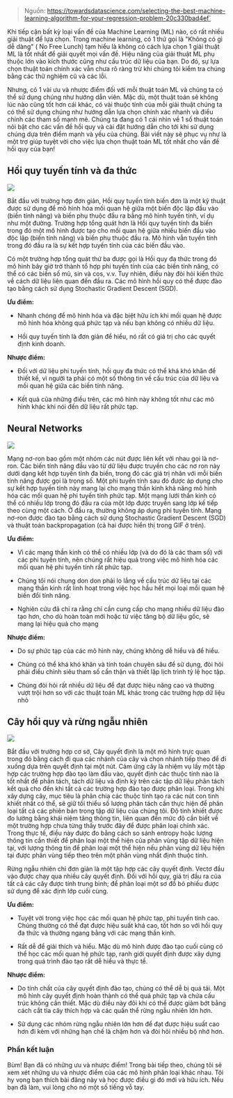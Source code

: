 > Nguồn: https://towardsdatascience.com/selecting-the-best-machine-learning-algorithm-for-your-regression-problem-20c330bad4ef`

Khi tiếp cận bất kỳ loại vấn đề của Machine Learning (ML) nào, có rất nhiều giải thuật để lựa chọn. Trong machine learning, có 1 thứ gọi là "Không có gì dễ dàng" ( No Free Lunch) tạm hiểu là không có cách lựa chọn 1 giải thuật ML là tốt nhất để giải quyết mọi vấn đề. Hiệu năng của giải thuật ML phụ thuộc lớn vào kích thước cũng như cấu trúc dữ liệu của bạn. Do đó, sự lựa chọn thuật toán chính xác vẫn chưa rõ ràng trừ khi chúng tôi kiểm tra chúng bằng các thử nghiệm cũ và các lỗi.

Nhưng, có 1 vài ưu và nhược điểm đối với mỗi thuật toán ML và chúng ta có thể sử dụng chúng như hướng dẫn viên. Mặc dù, một thuật toán sẽ không lúc nào cũng tốt hơn cái khác, có vài thuộc tính của mỗi giải thuật chúng ta có thể sử dụng chúng như hướng dẫn lựa chọn chính xác nhanh và điểu chỉnh các tham số mạnh mẽ. Chúng ta đang có 1 cái nhìn về 1 số thuật toán nỏi bật cho các vấn đề hồi quy và cài đặt hướng dẫn cho tới khi sử dụng chúng dựa trên điểm mạnh và yếu của chúng. Bài viết này sẽ phục vụ như là một trợ giúp tuyệt vời cho việc lựa chọn thuật toán ML tốt nhất cho vấn đề hồi quy của bạn!


## Hồi quy tuyến tính và đa thức

![](https://images.viblo.asia/0384c027-a7c0-4848-bfaa-fca331bbb32b.gif)


Bắt đầu với trường hợp đơn giản, Hồi quy tuyến tính biến đơn là một kỹ thuật được sử dụng để mô hình hóa mối quan hệ giữa một biến độc lập đầu vào (biến tính năng) và biến phụ thuộc đầu ra bằng mô hình tuyến tính, ví dụ như một đường. Trường hợp tổng quát hơn là Hồi quy tuyến tính đa biến trong đó một mô hình được tạo cho mối quan hệ giữa nhiều biến đầu vào độc lập (biến tính năng) và biến phụ thuộc đầu ra. Mô hình vẫn tuyến tính trong đó đầu ra là sự kết hợp tuyến tính của các biến đầu vào.


Có một trường hợp tổng quát thứ ba được gọi là Hồi quy đa thức trong đó mô hình bây giờ trở thành tổ hợp phi tuyến tính của các biến tính năng, có thể có các biến số mũ, sin và cos, v.v. Tuy nhiên, điều này đòi hỏi kiến thức về cách dữ liệu liên quan đến đầu ra. Các mô hình hồi quy có thể được đào tạo bằng cách sử dụng Stochastic Gradient Descent (SGD).


**Ưu điểm:**
* Nhanh chóng để mô hình hóa và đặc biệt hữu ích khi mối quan hệ được mô hình hóa không quá phức tạp và nếu bạn không có nhiều dữ liệu.

* Hồi quy tuyến tính là đơn giản để hiểu, nó rất có giá trị cho các quyết định kinh doanh.

**Nhược điểm:**
* Đối với dữ liệu phi tuyến tính, hồi quy đa thức có thể khá khó khăn để thiết kế, vì người ta phải có một số thông tin về cấu trúc của dữ liệu và mối quan hệ giữa các biến tính năng.

* Kết quả của những điều trên, các mô hình này không tốt như các mô hình khác khi nói đến dữ liệu rất  phức tạp.


## Neural Networks

![](https://images.viblo.asia/9d0ee7a9-f9b3-41b4-88bf-1c51fec265b5.gif)


Mạng nơ-ron bao gồm một nhóm các nút được liên kết với nhau gọi là nơ-ron. Các biến tính năng đầu vào từ dữ liệu được truyền cho các nơ ron này dưới dạng kết hợp tuyến tính đa biến, trong đó các giá trị nhân với mỗi biến tính năng được gọi là trọng số. Một phi tuyến tính sau đó được áp dụng cho sự kết hợp tuyến tính này mang lại cho mạng thần kinh khả năng mô hình hóa các mối quan hệ phi tuyến tính phức tạp. Một mạng lưới thần kinh có thể có nhiều lớp trong đó đầu ra của một lớp được truyền sang lớp kế tiếp theo cùng một cách. Ở đầu ra, thường không áp dụng phi tuyến tính. Mạng nơ-ron được đào tạo bằng cách sử dụng Stochastic Gradient Descent (SGD) và thuật toán backpropagation (cả hai được hiển thị trong GIF ở trên).



**Ưu điểm:**

* Vì các mạng thần kinh có thể có nhiều lớp (và do đó là các tham số) với các phi tuyến tính, nên chúng rất hiệu quả trong việc mô hình hóa các mối quan hệ phi tuyến tính rất phức tạp.

* Chúng tôi nói chung don don phải lo lắng về cấu trúc dữ liệu tại các mạng thần kinh rất linh hoạt trong việc học hầu hết mọi loại mối quan hệ biến đổi tính năng.

* Nghiên cứu đã chỉ ra rằng chỉ cần cung cấp cho mạng nhiều dữ liệu đào tạo hơn, cho dù hoàn toàn mới hoặc từ việc tăng bộ dữ liệu gốc, sẽ mang lại hiệu quả cho mạng

**Nhược điểm:**

* Do sự phức tạp của các mô hình này, chúng không dễ hiểu và để hiểu.

* Chúng có thể khá khó khăn và tính toán chuyên sâu để sử dụng, đòi hỏi phải điều chỉnh siêu tham số cẩn thận và thiết lập lịch trình tỷ lệ học tập.

* Chúng đòi hỏi rất nhiều dữ liệu để đạt được hiệu năng cao và thường vượt trội hơn so với các thuật toán ML khác trong các trường hợp dữ liệu nhỏ


## Cây hồi quy và rừng ngẫu nhiên

![](https://images.viblo.asia/d8c1f022-c149-4204-b8eb-dfc5a6d27d8b.gif)

Bắt đầu với trường hợp cơ sở, Cây quyết định là một mô hình trực quan trong đó bằng cách đi qua các nhánh của cây và chọn nhánh tiếp theo để đi xuống dựa trên quyết định tại một nút. Cảm ứng cây là nhiệm vụ lấy một tập hợp các trường hợp đào tạo làm đầu vào, quyết định các thuộc tính nào là tốt nhất để phân tách, tách dữ liệu và định kỳ trên các tập dữ liệu phân tách kết quả cho đến khi tất cả các trường hợp đào tạo được phân loại. Trong khi xây dựng cây, mục tiêu là phân chia các thuộc tính tạo ra các nút con tinh khiết nhất có thể, sẽ giữ tối thiểu số lượng phân tách cần thực hiện để phân loại tất cả các phiên bản trong tập dữ liệu của chúng tôi. Độ tinh khiết được đo lường bằng khái niệm tăng thông tin, liên quan đến mức độ cần biết về một trường hợp chưa từng thấy trước đây để được phân loại chính xác. Trong thực tế, điều này được đo bằng cách so sánh entropy hoặc lượng thông tin cần thiết để phân loại một thể hiện của phân vùng tập dữ liệu hiện tại, với lượng thông tin để phân loại một thể hiện nếu phân vùng dữ liệu hiện tại được phân vùng tiếp theo trên một phân vùng nhất định thuộc tính.

Rừng ngẫu nhiên chỉ đơn giản là một tập hợp các cây quyết định. Vectơ đầu vào được chạy qua nhiều cây quyết định. Đối với hồi quy, giá trị đầu ra của tất cả các cây được tính trung bình; để phân loại một sơ đồ bỏ phiếu được sử dụng để xác định lớp cuối cùng.

**Ưu điểm:**

* Tuyệt vời trong việc học các mối quan hệ phức tạp, phi tuyến tính cao. Chúng thường có thể đạt được hiệu suất khá cao, tốt hơn so với hồi quy đa thức và thường ngang bằng với các mạng thần kinh.

* Rất dễ để giải thích và hiểu. Mặc dù mô hình được đào tạo cuối cùng có thể học các mối quan hệ phức tạp, ranh giới quyết định được xây dựng trong quá trình đào tạo rất dễ hiểu và thực tế.

**Nhược điểm:**

* Do tính chất của cây quyết định đào tạo, chúng có thể dễ bị quá tải. Một mô hình cây quyết định hoàn thành có thể quá phức tạp và chứa cấu trúc không cần thiết. Mặc dù điều này đôi khi có thể được giảm bớt bằng cách cắt tỉa cây thích hợp và các quần thể rừng ngẫu nhiên lớn hơn.

* Sử dụng các nhóm rừng ngẫu nhiên lớn hơn để đạt được hiệu suất cao hơn đi kèm với những hạn chế là chậm hơn và đòi hỏi nhiều bộ nhớ hơn.

### Phần kết luận

Bùm! Bạn đã có những ưu và nhược điểm! Trong bài tiếp theo, chúng tôi sẽ xem xét những ưu và nhược điểm của các mô hình phân loại khác nhau. Tôi hy vọng bạn thích bài đăng này và học được điều gì đó mới và hữu ích. Nếu bạn đã làm, vui lòng cho nó một số tiếng vỗ tay.